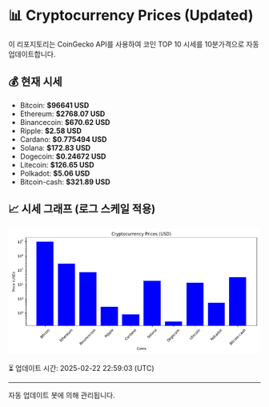 
# 📊 Cryptocurrency Prices (Updated)

이 리포지토리는 CoinGecko API를 사용하여 코인 TOP 10 시세를 10분가격으로 자동 업데이트합니다.

## 💰 현재 시세
- Bitcoin: **$96641 USD**
- Ethereum: **$2768.07 USD**
- Binancecoin: **$670.62 USD**
- Ripple: **$2.58 USD**
- Cardano: **$0.775494 USD**
- Solana: **$172.83 USD**
- Dogecoin: **$0.24672 USD**
- Litecoin: **$126.65 USD**
- Polkadot: **$5.06 USD**
- Bitcoin-cash: **$321.89 USD**

## 📈 시세 그래프 (로그 스케일 적용)
![Crypto Prices](crypto_prices.png)

⏳ 업데이트 시간: 2025-02-22 22:59:03 (UTC)

---
자동 업데이트 봇에 의해 관리됩니다.
